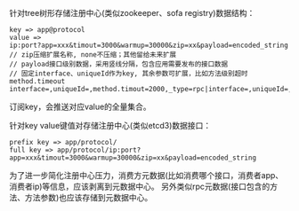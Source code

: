 
针对tree树形存储注册中心(类似zookeeper、sofa registry)数据结构：

```
key => app@protocol
value => 
ip:port?app=xxx&timout=3000&warmup=30000&zip=xx&payload=encoded_string
// zip压缩扩展名称, none不压缩；其他留给未来扩展
// payload接口级别数据，采用竖线分隔，包含应用需要发布的接口数据
// 固定interface、uniqueId作为key, 其余参数可扩展，比如方法级别超时method.timeout
interface=,uniqueId=,method.timout=2000,_type=rpc|interface=,uniqueId=,method.timout=2000
```

订阅key，会推送对应value的全量集合。

针对key value键值对存储注册中心(类似etcd3)数据接口：

```
prefix key => app/protocol/
full key => app/protocol/ip:port?app=xxx&timout=3000&warmup=30000&zip=xx&payload=encoded_string
```

为了进一步简化注册中心压力，消费方元数据(比如消费哪个接口，消费者app、消费者ip)等信息，应该剥离到元数据中心。
另外类似rpc元数据(接口包含的方法、方法参数)也应该存储到元数据中心。
